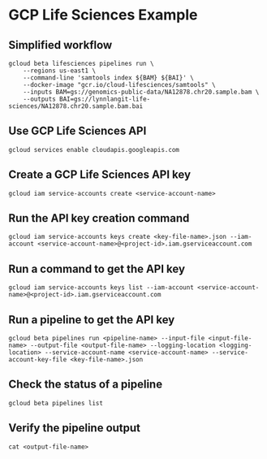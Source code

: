 # GCP Life Sciences Example

## Simplified workflow
```
gcloud beta lifesciences pipelines run \
    --regions us-east1 \
    --command-line 'samtools index ${BAM} ${BAI}' \
    --docker-image "gcr.io/cloud-lifesciences/samtools" \
    --inputs BAM=gs://genomics-public-data/NA12878.chr20.sample.bam \
    --outputs BAI=gs://lynnlangit-life-sciences/NA12878.chr20.sample.bam.bai
```

## Use GCP Life Sciences API
`gcloud services enable cloudapis.googleapis.com`

## Create a GCP Life Sciences API key
`gcloud iam service-accounts create <service-account-name>`

## Run the API key creation command
`gcloud iam service-accounts keys create <key-file-name>.json --iam-account <service-account-name>@<project-id>.iam.gserviceaccount.com`

## Run a command to get the API key
`gcloud iam service-accounts keys list --iam-account <service-account-name>@<project-id>.iam.gserviceaccount.com`

## Run a pipeline to get the API key
`gcloud beta pipelines run <pipeline-name> --input-file <input-file-name> --output-file <output-file-name> --logging-location <logging-location> --service-account-name <service-account-name> --service-account-key-file <key-file-name>.json`

## Check the status of a pipeline
`gcloud beta pipelines list`

## Verify the pipeline output
`cat <output-file-name>`

